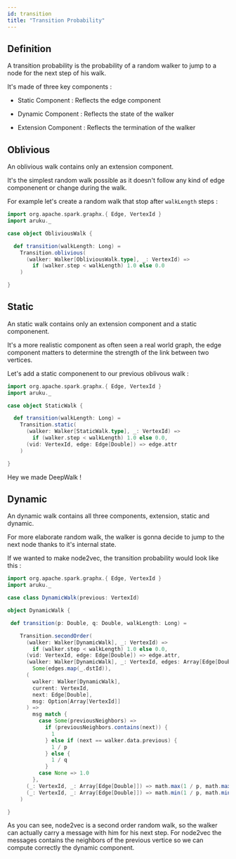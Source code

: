 ```yaml
---
id: transition
title: "Transition Probability"
---
```


## Definition

A transition probability is the probability of a random walker to jump to a node for the next step of his walk.

It's made of three key components :

* Static Component : Reflects the edge component

* Dynamic Component : Reflects the state of the walker

* Extension Component : Reflects the termination of the walker

## Oblivious

An oblivious walk contains only an extension component.

It's the simplest random walk possible as it doesn't follow any kind of edge componenent or change during the walk.

For example let's create a random walk that stop after ```walkLength``` steps :

```scala
import org.apache.spark.graphx.{ Edge, VertexId }
import aruku._

case object ObliviousWalk {

  def transition(walkLength: Long) =
    Transition.oblivious(
      (walker: Walker[ObliviousWalk.type], _: VertexId) => 
        if (walker.step < walkLength) 1.0 else 0.0
    )

}
```

## Static

An static walk contains only an extension component and a static componenent.

It's a more realistic component as often seen a real world graph, the edge component matters to determine the strength of the link between two vertices.

Let's add a static componenent to our previous oblivous walk :

```scala
import org.apache.spark.graphx.{ Edge, VertexId }
import aruku._

case object StaticWalk {

  def transition(walkLength: Long) =
    Transition.static(
      (walker: Walker[StaticWalk.type], _: VertexId) => 
        if (walker.step < walkLength) 1.0 else 0.0,
      (vid: VertexId, edge: Edge[Double]) => edge.attr
    )

}
```

Hey we made DeepWalk !

## Dynamic

An dynamic walk contains all three components, extension, static and dynamic.

For more elaborate random walk, the walker is gonna decide to jump to the next node thanks to it's internal state.

If we wanted to make node2vec, the transition probability would look like this :

```scala
import org.apache.spark.graphx.{ Edge, VertexId }
import aruku._

case class DynamicWalk(previous: VertexId)

object DynamicWalk {

 def transition(p: Double, q: Double, walkLength: Long) =

    Transition.secondOrder(
      (walker: Walker[DynamicWalk], _: VertexId) => 
        if (walker.step < walkLength) 1.0 else 0.0,
      (vid: VertexId, edge: Edge[Double]) => edge.attr,
      (walker: Walker[DynamicWalk], _: VertexId, edges: Array[Edge[Double]]) => 
        Some(edges.map(_.dstId)),
      (
        walker: Walker[DynamicWalk],
        current: VertexId,
        next: Edge[Double],
        msg: Option[Array[VertexId]]
      ) =>
        msg match {
          case Some(previousNeighbors) =>
            if (previousNeighbors.contains(next)) {
              1
            } else if (next == walker.data.previous) {
              1 / p
            } else {
              1 / q
            }
          case None => 1.0
        },
      (_: VertexId, _: Array[Edge[Double]]) => math.max(1 / p, math.max(1, 1 / q)),
      (_: VertexId, _: Array[Edge[Double]]) => math.min(1 / p, math.min(1, 1 / q))
    )

}
```

As you can see, node2vec is a second order random walk, so the walker can actually carry a message with him for his next step. For node2vec the messages contains the neighbors of the previous vertice so we can compute correctly the dynamic component.